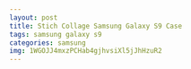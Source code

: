 ```yaml
---
layout: post
title: Stich Collage Samsung Galaxy S9 Case
tags: samsung galaxy s9
categories: samsung
img: 1WGOJJ4mxzPCHab4gjhvsiXl5jJhHzuR2
---
```

